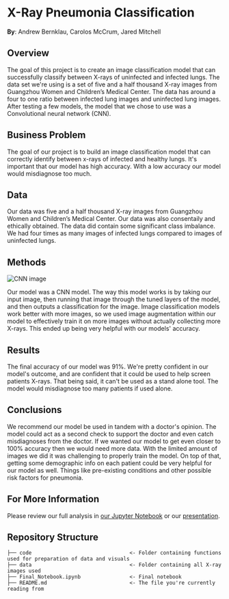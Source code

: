 # X-Ray Pneumonia Classification

**By**: Andrew Bernklau, Carolos McCrum, Jared Mitchell

## Overview
The goal of this project is to create an image classification model that can successfully classify between X-rays of uninfected and infected lungs. The data set we're using is a set of five and a half thousand X-ray images from Guangzhou Women and Children’s Medical Center. The data has around a four to one ratio between infected lung images and uninfected lung images. After testing a few models, the model that we chose to use was a Convolutional neural network (CNN).

## Business Problem
The goal of our project is to build an image classification model that can correctly identify between x-rays of infected and healthy lungs. It's important that our model has high accuracy. With a low accuracy our model would misdiagnose too much. 

## Data
Our data was five and a half thousand X-ray images from Guangzhou Women and Children’s Medical Center. Our data was also consentaily and ethically obtained. The data did contain some significant class imbalance. We had four times as many images of infected lungs compared to images of uninfected lungs.

## Methods
![CNN image](https://user-images.githubusercontent.com/82346896/142509391-253d3584-9229-49d7-9fbb-fa67b224fcca.JPG)

Our model was a CNN model. The way this model works is by taking our input image, then running that image through the tuned layers of the model, and then outputs a classification for the image. Image classification models work better with more images, so we used image augmentation within our model to effectively train it on more images without actually collecting more X-rays. This ended up being very helpful with our models' accuracy. 

## Results
The final accuracy of our model was 91%. We're pretty confident in our model's outcome, and are confident that it could be used to help screen patients X-rays. That being said, it can't be used as a stand alone tool. The model would misdiagnose too many patients if used alone.  

## Conclusions
We recommend our model be used in tandem with a doctor's opinion. The model could act as a second check to support the doctor and even catch misdiagnoses from the doctor. If we wanted our model to get even closer to 100% accuracy then we would need more data. With the limited amount of images we did it was challenging to properly train the model. On top of that, getting some demographic info on each patient could be very helpful for our model as well. Things like pre-existing conditions and other possible risk factors for pneumonia. 
## For More Information

Please review our full analysis in [our Jupyter Notebook](https://github.com/281clo/X-Ray-Pneumonia-Classification/blob/main/Draft_Notebook.ipynb) or our [presentation](https://docs.google.com/presentation/d/1xeCiQLU2krOBAP_BNpBU9bXrcZJKGTksFrjdiuqu_Ck/edit?usp=sharing).

## Repository Structure

```
├── code                                <- Folder containing functions used for preparation of data and visuals
├── data                                <- Folder containing all X-ray images used 
├── Final_Notebook.ipynb                <- Final notebook
├── README.md                           <- The file you're currently reading from
```
